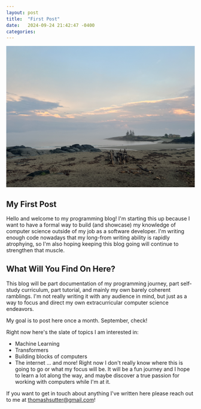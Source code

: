 ```yaml
---
layout: post
title:  "First Post"
date:   2024-09-24 21:42:47 -0400
categories:
---
```

![Beach](/assets/beach.jpeg)
## My First Post
Hello and welcome to my programming blog! I'm starting this up because I want to have a formal way to build (and showcase) my knowledge of computer science outside of my job as a software developer. I'm writing enough code nowadays that my long-from writing ability is rapidly atrophying, so I'm also hoping keeping this blog going will continue to strengthen that muscle.

## What Will You Find On Here?
This blog will be part documentation of my programming journey, part self-study curriculum, part tutorial, and mainly my own barely coherent ramblings. I'm not really writing it with any audience in mind, but just as a way to focus and direct my own extracurricular computer science endeavors.

My goal is to post here once a month. September, check!

Right now here's the slate of topics I am interested in:
- Machine Learning
- Transformers
- Building blocks of computers
- The internet
... and more! Right now I don't really know where this is going to go or what my focus will be. It will be a fun journey and I hope to learn a lot along the way, and maybe discover a true passion for working with computers while I'm at it.

If you want to get in touch about anything I've written here please reach out to me at thomashsutter@gmail.com!

